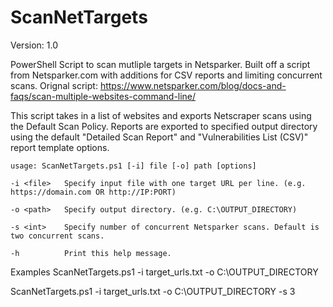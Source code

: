 # ScanNetTargets
Version: 1.0

PowerShell Script to scan mutliple targets in Netsparker. Built off a script from Netsparker.com with additions for CSV reports and limiting concurrent scans.
  Orignal script: https://www.netsparker.com/blog/docs-and-faqs/scan-multiple-websites-command-line/

This script takes in a list of websites and exports Netscraper scans using the Default Scan Policy. Reports are exported to specified output directory using the default "Detailed Scan Report" and "Vulnerabilities List (CSV)" report template options.

    usage: ScanNetTargets.ps1 [-i] file [-o] path [options]

    -i <file>   Specify input file with one target URL per line. (e.g. https://domain.com OR http://IP:PORT)
            
    -o <path>   Specify output directory. (e.g. C:\OUTPUT_DIRECTORY)

    -s <int>    Specify number of concurrent Netsparker scans. Default is two concurrent scans.

    -h          Print this help message.

Examples
  ScanNetTargets.ps1 -i target_urls.txt -o C:\OUTPUT_DIRECTORY

  ScanNetTargets.ps1 -i target_urls.txt -o C:\OUTPUT_DIRECTORY -s 3
